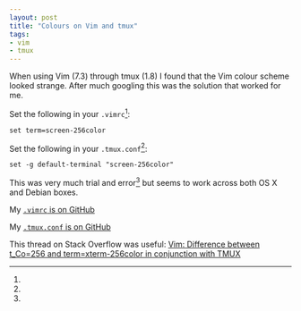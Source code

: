 ```yaml
---
layout: post
title: "Colours on Vim and tmux"
tags:
- vim
- tmux
---
```


When using Vim (7.3) through tmux (1.8) I found that the Vim colour scheme looked strange. After much googling this was the solution that worked for me.

Set the following in your `.vimrc`[^1]:

`set term=screen-256color`

Set the following in your `.tmux.conf`[^2]:

`set -g default-terminal "screen-256color"`

This was very much trial and error[^3] but seems to work across both OS X and Debian boxes.

[^1]:
My [`.vimrc` is on GitHub](https://github.com/rey/.vim/blob/master/vimrc#L8)

[^2]:
My [`.tmux.conf` is on GitHub](https://github.com/rey/.tmux/blob/master/tmuxrc#L2)

[^3]:
This thread on Stack Overflow was useful: [Vim: Difference between t_Co=256 and term=xterm-256color in conjunction with TMUX](http://stackoverflow.com/questions/15375992/vim-difference-between-t-co-256-and-term-xterm-256color-in-conjunction-with-tmu)
